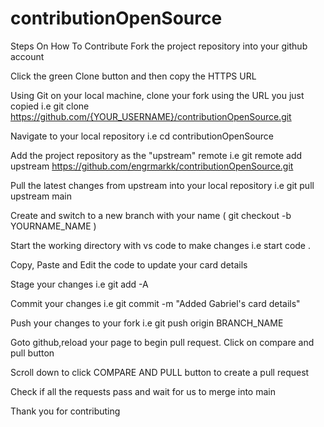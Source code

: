 # contributionOpenSource

Steps On How To Contribute
Fork the project repository into your github account

Click the green Clone button and then copy the HTTPS URL

Using Git on your local machine, clone your fork using the URL you just copied i.e git clone https://github.com/{YOUR_USERNAME}/contributionOpenSource.git

Navigate to your local repository i.e cd contributionOpenSource

Add the project repository as the "upstream" remote i.e git remote add upstream https://github.com/engrmarkk/contributionOpenSource.git

Pull the latest changes from upstream into your local repository i.e git pull upstream main

Create and switch to a new branch with your name ( git checkout -b YOURNAME_NAME )

Start the working directory with vs code to make changes i.e start code .

Copy, Paste and Edit the code to update your card details

Stage your changes i.e git add -A

Commit your changes i.e git commit -m "Added Gabriel's card details"

Push your changes to your fork i.e git push origin BRANCH_NAME

Goto github,reload your page to begin pull request. Click on compare and pull button

Scroll down to click COMPARE AND PULL button to create a pull request

Check if all the requests pass and wait for us to merge into main

Thank you for contributing